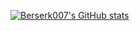 [![Berserk007's GitHub stats](https://github-readme-stats.vercel.app/api?username=oBerserk007o)](https://github.com/anuraghazra/github-readme-stats)
